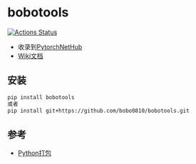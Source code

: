 # bobotools
[![Actions Status](https://github.com/bobo0810/bobotools/workflows/build/badge.svg)](https://github.com/bobo0810/Classification/actions)

- 收录到[PytorchNetHub](https://github.com/bobo0810/PytorchNetHub)
- [Wiki文档](https://github.com/bobo0810/bobotools/wiki)

## 安装

```bash
pip install bobotools
或者
pip install git+https://github.com/bobo0810/bobotools.git
```

## 参考

- [Python打包](https://www.jianshu.com/p/9a5e7c935273)


